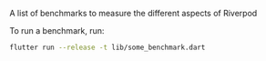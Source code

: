 A list of benchmarks to measure the different aspects of Riverpod

To run a benchmark, run:

```sh
flutter run --release -t lib/some_benchmark.dart
```
